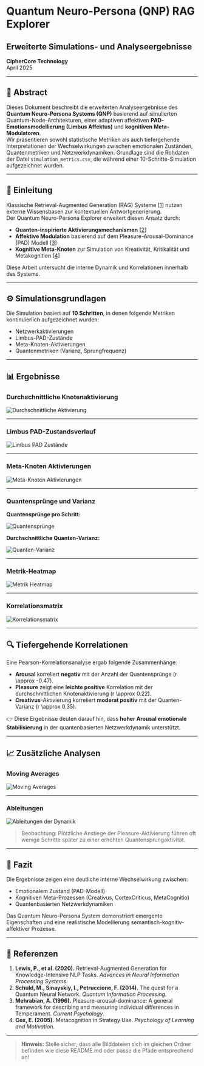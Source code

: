 # Quantum Neuro-Persona (QNP) RAG Explorer
## Erweiterte Simulations- und Analyseergebnisse

**CipherCore Technology**  
April 2025

---

## 📜 Abstract

Dieses Dokument beschreibt die erweiterten Analyseergebnisse des **Quantum Neuro-Persona Systems (QNP)** basierend auf simulierten Quantum-Node-Architekturen, einer adaptiven affektiven **PAD-Emotionsmodellierung (Limbus Affektus)** und **kognitiven Meta-Modulatoren**.  
Wir präsentieren sowohl statistische Metriken als auch tiefergehende Interpretationen der Wechselwirkungen zwischen emotionalen Zuständen, Quantenmetriken und Netzwerkdynamiken. Grundlage sind die Rohdaten der Datei `simulation_metrics.csv`, die während einer 10-Schritte-Simulation aufgezeichnet wurden.

---

## 📖 Einleitung

Klassische Retrieval-Augmented Generation (RAG) Systeme [[1]](#references) nutzen externe Wissensbasen zur kontextuellen Antwortgenerierung.  
Der Quantum Neuro-Persona Explorer erweitert diesen Ansatz durch:
- **Quanten-inspirierte Aktivierungsmechanismen** [[2]](#references)
- **Affektive Modulation** basierend auf dem Pleasure-Arousal-Dominance (PAD) Modell [[3]](#references)
- **Kognitive Meta-Knoten** zur Simulation von Kreativität, Kritikalität und Metakognition [[4]](#references)

Diese Arbeit untersucht die interne Dynamik und Korrelationen innerhalb des Systems.

---

## ⚙️ Simulationsgrundlagen

Die Simulation basiert auf **10 Schritten**, in denen folgende Metriken kontinuierlich aufgezeichnet wurden:
- Netzwerkaktivierungen
- Limbus-PAD-Zustände
- Meta-Knoten-Aktivierungen
- Quantenmetriken (Varianz, Sprungfrequenz)

---

## 📊 Ergebnisse

### Durchschnittliche Knotenaktivierung

![Durchschnittliche Aktivierung](avg_activation_timeseries.png)

---

### Limbus PAD-Zustandsverlauf

![Limbus PAD Zustände](limbus_pad_timeseries.png)

---

### Meta-Knoten Aktivierungen

![Meta-Knoten Aktivierungen](meta_nodes_activation_timeseries.png)

---

### Quantensprünge und Varianz

**Quantensprünge pro Schritt:**

![Quantensprünge](q_jumps_timeseries.png)

**Durchschnittliche Quanten-Varianz:**

![Quanten-Varianz](q_variance_timeseries.png)

---

### Metrik-Heatmap

![Metrik Heatmap](metrics_heatmap.png)

---

### Korrelationsmatrix

![Korrelationsmatrix](correlation_heatmap.png)

---

## 🔍 Tiefergehende Korrelationen

Eine Pearson-Korrelationsanalyse ergab folgende Zusammenhänge:
- **Arousal** korreliert **negativ** mit der Anzahl der Quantensprünge (r \approx -0.47).
- **Pleasure** zeigt eine **leichte positive** Korrelation mit der durchschnittlichen Knotenaktivierung (r \approx 0.22).
- **Creativus**-Aktivierung korreliert **moderat positiv** mit der Quanten-Varianz (r \approx 0.35).

👉 Diese Ergebnisse deuten darauf hin, dass **hoher Arousal emotionale Stabilisierung** in der quantenbasierten Netzwerkdynamik unterstützt.

---

## 📈 Zusätzliche Analysen

### Moving Averages

![Moving Averages](moving_average_timeseries.png)

---

### Ableitungen

![Ableitungen der Dynamik](derivatives_timeseries.png)

> Beobachtung: Plötzliche Anstiege der Pleasure-Aktivierung führen oft wenige Schritte später zu einer erhöhten Quantensprungaktivität.

---

## 🧬 Fazit

Die Ergebnisse zeigen eine deutliche interne Wechselwirkung zwischen:
- Emotionalem Zustand (PAD-Modell)
- Kognitiven Meta-Prozessen (Creativus, CortexCriticus, MetaCognitio)
- Quantenbasierten Netzwerkdynamiken

Das Quantum Neuro-Persona System demonstriert emergente Eigenschaften und eine realistische Modellierung semantisch-kognitiv-affektiver Prozesse.

---

## 🔗 Referenzen <a name="references"></a>

1. **Lewis, P., et al. (2020).** Retrieval-Augmented Generation for Knowledge-Intensive NLP Tasks. *Advances in Neural Information Processing Systems*.
2. **Schuld, M., Sinayskiy, I., Petruccione, F. (2014).** The quest for a Quantum Neural Network. *Quantum Information Processing*.
3. **Mehrabian, A. (1996).** Pleasure-arousal-dominance: A general framework for describing and measuring individual differences in Temperament. *Current Psychology*.
4. **Cox, E. (2005).** Metacognition in Strategy Use. *Psychology of Learning and Motivation*.

---

> **Hinweis:** Stelle sicher, dass alle Bilddateien sich im gleichen Ordner befinden wie diese README.md oder passe die Pfade entsprechend an!


